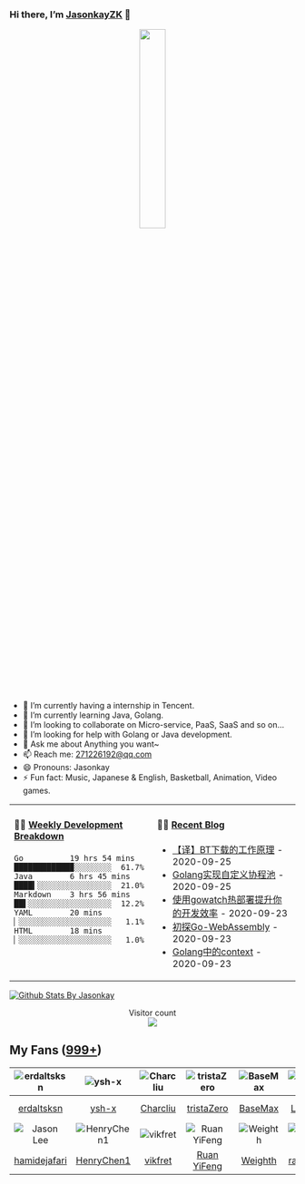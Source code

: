 ### Hi there, I’m [JasonkayZK](https://jasonkayzk.github.io/) 👋

<p align="center">
  <img src="https://github.com/JasonkayZK/jasonkayzk/blob/master/hello-world.gif" width="30%">
</p>


- 🔭 I’m currently having a internship in Tencent.
- 🌱 I’m currently learning Java, Golang.
- 👯 I’m looking to collaborate on Micro-service, PaaS, SaaS and so on…
- 🤔 I’m looking for help with Golang or Java development.
- 💬 Ask me about Anything you want~
- 📫 Reach me: 271226192@qq.com
- 😄 Pronouns: Jasonkay
- ⚡ Fun fact: Music, Japanese & English, Basketball, Animation, Video games.

<table width="800px">
<tr>
<td valign="top" width="50%">

#### 🏊‍♂️ <a href="https://gist.github.com/JasonkayZK/59ead22758ee823e48b558d3cff332f1" target="_blank">Weekly Development Breakdown</a>

<!-- code_time starts -->

```text
Go          19 hrs 54 mins ████████████▉░░░░░░░░  61.7%
Java        6 hrs 45 mins  ████▍░░░░░░░░░░░░░░░░  21.0%
Markdown    3 hrs 56 mins  ██▌░░░░░░░░░░░░░░░░░░  12.2%
YAML        20 mins        ▏░░░░░░░░░░░░░░░░░░░░   1.1%
HTML        18 mins        ▏░░░░░░░░░░░░░░░░░░░░   1.0%
```

<!-- code_time ends -->
</td>

<td valign="top" width="50%">

#### 🤹‍♀️ <a href="https://jasonkayzk.github.io/" target="_blank">Recent Blog</a>

<!-- blog starts -->
* <a href='https://jasonkayzk.github.io/2020/09/25/%E3%80%90%E8%AF%91%E3%80%91BT%E4%B8%8B%E8%BD%BD%E7%9A%84%E5%B7%A5%E4%BD%9C%E5%8E%9F%E7%90%86/' target='_blank'>【译】BT下载的工作原理</a> - 2020-09-25
* <a href='https://jasonkayzk.github.io/2020/09/25/Golang%E5%AE%9E%E7%8E%B0%E8%87%AA%E5%AE%9A%E4%B9%89%E5%8D%8F%E7%A8%8B%E6%B1%A0/' target='_blank'>Golang实现自定义协程池</a> - 2020-09-25
* <a href='https://jasonkayzk.github.io/2020/09/23/%E4%BD%BF%E7%94%A8gowatch%E7%83%AD%E9%83%A8%E7%BD%B2%E6%8F%90%E5%8D%87%E4%BD%A0%E7%9A%84%E5%BC%80%E5%8F%91%E6%95%88%E7%8E%87/' target='_blank'>使用gowatch热部署提升你的开发效率</a> - 2020-09-23
* <a href='https://jasonkayzk.github.io/2020/09/23/%E5%88%9D%E6%8E%A2Go-WebAssembly/' target='_blank'>初探Go-WebAssembly</a> - 2020-09-23
* <a href='https://jasonkayzk.github.io/2020/09/23/Golang%E4%B8%AD%E7%9A%84context/' target='_blank'>Golang中的context</a> - 2020-09-23
<!-- blog ends -->

</td>
</tr>

</table>


[![Github Stats By Jasonkay](https://github-readme-stats.vercel.app/api?username=jasonkayzk&show_icons=true&title_color=0366d6&icon_color=ffc83d&text_color=24292e&bg_color=fff)](https://github.com/jasonkayzk/)


<p align="center"> 
  Visitor count<br>
  <img src="https://profile-counter.glitch.me/jasonkayzk/count.svg" />
</p>

## My Fans ([999+](https://github.com/jasonkayzk?tab=followers))

| ![erdaltsksn](https://avatars0.githubusercontent.com/u/22197800?s=80&v=4) | ![ysh-x](https://avatars3.githubusercontent.com/u/42147996?s=80&v=4) | ![Charcliu](https://avatars2.githubusercontent.com/u/23503649?s=80&v=4) | ![tristaZero](https://avatars2.githubusercontent.com/u/27757146?s=80&v=4) | ![BaseMax](https://avatars3.githubusercontent.com/u/2658040?s=80&v=4) | ![LouisYLWang](https://avatars3.githubusercontent.com/u/11455901?s=80&v=4) | ![ASJ-PAYIZ](https://avatars1.githubusercontent.com/u/48379266?s=80&v=4) | ![wangxiaoxiang5599](https://avatars2.githubusercontent.com/u/31461411?s=80&v=4) |
| :----------------------------------------------------------: | :----------------------------------------------------------: | :----------------------------------------------------------: | :----------------------------------------------------------: | :----------------------------------------------------------: | :----------------------------------------------------------: | :----------------------------------------------------------: | :----------------------------------------------------------: |
|         [erdaltsksn](https://github.com/erdaltsksn)          |              [ysh-x](https://github.com/ysh-x)               |           [Charcliu](https://github.com/Charcliu)            |         [tristaZero](https://github.com/tristaZero)          |            [BaseMax](https://github.com/BaseMax)             |        [LouisYLWang](https://github.com/LouisYLWang)         |          [ASJ-PAYIZ](https://github.com/ASJ-PAYIZ)           |  [wangxiaoxiang5599](https://github.com/wangxiaoxiang5599)   |
| ![Jason Lee](https://avatars1.githubusercontent.com/u/37927931?s=80&v=4) | ![HenryChen1](https://avatars3.githubusercontent.com/u/24852788?s=80&v=4) | ![vikfret](https://avatars3.githubusercontent.com/u/56179621?s=80&v=4) | ![Ruan YiFeng](https://avatars2.githubusercontent.com/u/905434?s=80&v=4) | ![Weighth](https://avatars3.githubusercontent.com/u/55311703?s=80&v=4) | ![rakzhodekams](https://avatars0.githubusercontent.com/u/16127381?s=80&v=4) | ![flashfoxter](https://avatars1.githubusercontent.com/u/2852886?s=80&v=4) | ![DuHouAn](https://avatars0.githubusercontent.com/u/33805265?s=80&v=4) |
|       [hamidejafari](https://github.com/hamidejafari)        |         [HenryChen1](https://github.com/HenryChen1)          |            [vikfret](https://github.com/vikfret)             |           [Ruan YiFeng](https://github.com/ruanyf)           |            [Weighth](https://github.com/Weighth)             |       [rakzhodekams](https://github.com/rakzhodekams)        |        [flashfoxter](https://github.com/flashfoxter)         |            [DuHouAn](https://github.com/DuHouAn)             |

